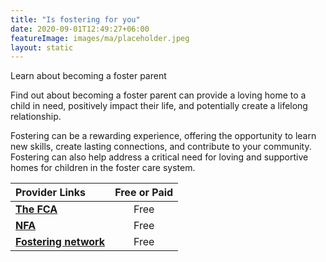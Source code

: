 ```yaml
---
title: "Is fostering for you"
date: 2020-09-01T12:49:27+06:00
featureImage: images/ma/placeholder.jpeg
layout: static
---
```


Learn about becoming a foster parent

Find out about becoming a foster parent can provide a loving home to a child in need, positively impact their life, and potentially create a lifelong relationship.

Fostering can be a rewarding experience, offering the opportunity to learn new skills, create lasting connections, and contribute to your community. Fostering can also help address a critical need for loving and supportive homes for children in the foster care system.

| Provider Links      | Free or Paid  |  
| :-----------          | :--------------:      |  
| [**The FCA**](https://www.thefca.co.uk/about-fostering/how-to-become-a-foster-parent/) | Free | 
| [**NFA**](https://www.nfa.co.uk/story/story_category/why-are-foster-carers-so-important/) | Free | 
| [**Fostering network**](https://www.thefosteringnetwork.org.uk/advice-information/could-you-foster/frequently-asked-questions) | Free | 
  

<br/><br/>






